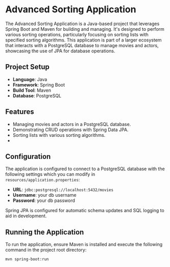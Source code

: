 # Advanced Sorting Application

The Advanced Sorting Application is a Java-based project that
leverages Spring Boot and Maven for building and managing. 
It's designed to perform various sorting operations, 
particularly focusing on sorting lists with specified sorting algorithms.
This application is part of a larger ecosystem that interacts
with a PostgreSQL database to manage movies and actors,
showcasing the use of JPA for database operations.

## Project Setup

- **Language**: Java
- **Framework**: Spring Boot
- **Build Tool**: Maven
- **Database**: PostgreSQL

## Features

- Managing movies and actors in a PostgreSQL database.
- Demonstrating CRUD operations with Spring Data JPA.
- Sorting lists with various sorting algorithms.
- 
## Configuration

The application is configured to connect to a PostgreSQL
database with the following settings which you can modify in `resources/application.properties`:

- **URL**: `jdbc:postgresql://localhost:5432/movies`
- **Username**: your db username
- **Password**: your db password

Spring JPA is configured for automatic schema updates and SQL logging to aid in development.

## Running the Application

To run the application, ensure Maven is installed and execute the following command in the project root directory:

```bash
mvn spring-boot:run